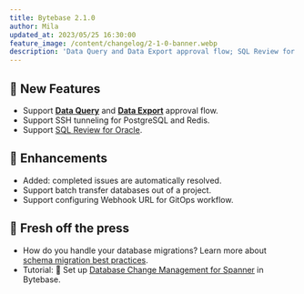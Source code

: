 ```yaml
---
title: Bytebase 2.1.0
author: Mila
updated_at: 2023/05/25 16:30:00
feature_image: /content/changelog/2-1-0-banner.webp
description: 'Data Query and Data Export approval flow; SQL Review for Oracle; SSH tunneling for PostgreSQL and Redis.'
---
```


## 🚀 New Features

- Support [**Data Query**](https://docs.bytebase.com/security/database-permission/query) and [**Data Export**](https://docs.bytebase.com/security/database-permission/export/) approval flow.
- Support SSH tunneling for PostgreSQL and Redis.
- Support [SQL Review for Oracle](https://docs.bytebase.com/sql-review/review-rules/).

## 🎄 Enhancements

- Added: completed issues are automatically resolved.
- Support batch transfer databases out of a project.
- Support configuring Webhook URL for GitOps workflow.

## 📰 Fresh off the press

- How do you handle your database migrations? Learn more about [schema migration best practices](/blog/how-to-handle-database-schema-change/).
- Tutorial: 🔧 Set up [Database Change Management for Spanner](https://docs.bytebase.com/tutorials/database-change-management-with-spanner/) in Bytebase.

<IncludeBlock url="/docs/get-started/install/install-upgrade"></IncludeBlock>
